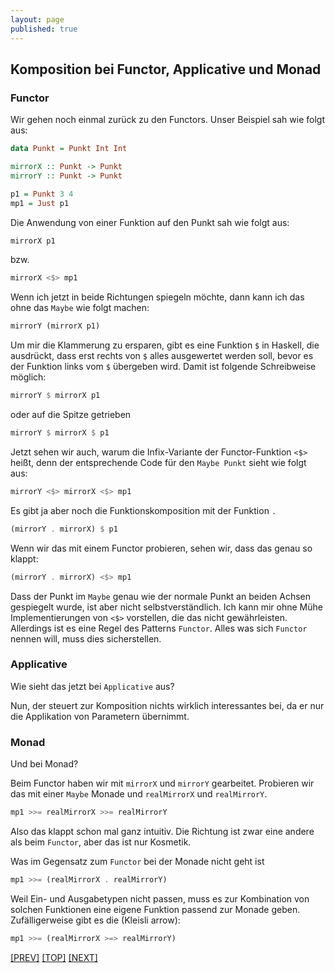 ```yaml
---
layout: page
published: true
---
```


Komposition bei Functor, Applicative und Monad
-------------------------------------------------

### Functor

Wir gehen noch einmal zurück zu den Functors. Unser Beispiel sah wie folgt aus:

```haskell
data Punkt = Punkt Int Int

mirrorX :: Punkt -> Punkt
mirrorY :: Punkt -> Punkt

p1 = Punkt 3 4
mp1 = Just p1
```

Die Anwendung von einer Funktion auf den Punkt sah wie folgt aus:

```haskell
mirrorX p1
```

bzw.

```haskell
mirrorX <$> mp1
```

Wenn ich jetzt in beide Richtungen spiegeln möchte, dann kann ich das ohne das `Maybe` wie folgt machen:

```haskell
mirrorY (mirrorX p1)
```

Um mir die Klammerung zu ersparen, gibt es eine Funktion `$` in Haskell, die ausdrückt, dass erst rechts von `$` alles ausgewertet werden soll, bevor es der Funktion links vom `$` übergeben wird. Damit ist folgende Schreibweise möglich:

```haskell
mirrorY $ mirrorX p1
```

oder auf die Spitze getrieben

```haskell
mirrorY $ mirrorX $ p1
```

Jetzt sehen wir auch, warum die Infix-Variante der Functor-Funktion `<$>` heißt, denn der entsprechende Code für den `Maybe Punkt` sieht wie folgt aus:

```haskell
mirrorY <$> mirrorX <$> mp1
```

Es gibt ja aber noch die Funktionskomposition mit der Funktion `.`

```haskell
(mirrorY . mirrorX) $ p1
```

Wenn wir das mit einem Functor probieren, sehen wir, dass das genau so klappt:

```haskell
(mirrorY . mirrorX) <$> mp1
```

Dass der Punkt im `Maybe` genau wie der normale Punkt an beiden Achsen gespiegelt wurde, ist aber nicht selbstverständlich. Ich kann mir ohne Mühe Implementierungen von `<$>` vorstellen, die das nicht gewährleisten. Allerdings ist es eine Regel des Patterns `Functor`. Alles was sich `Functor` nennen will, muss dies sicherstellen.


### Applicative

Wie sieht das jetzt bei `Applicative` aus? 

Nun, der steuert zur Komposition nichts wirklich interessantes bei, da er nur die Applikation von Parametern übernimmt.


### Monad

Und bei Monad?

Beim Functor haben wir mit `mirrorX` und `mirrorY` gearbeitet. Probieren wir das mit einer `Maybe` Monade und `realMirrorX` und `realMirrorY`.

```haskell
mp1 >>= realMirrorX >>= realMirrorY
```

Also das klappt schon mal ganz intuitiv. Die Richtung ist zwar eine andere als beim `Functor`, aber das ist nur Kosmetik.

Was im Gegensatz zum `Functor` bei der Monade nicht geht ist

```haskell
mp1 >>= (realMirrorX . realMirrorY)
```

Weil Ein- und Ausgabetypen nicht passen, muss es zur Kombination von solchen Funktionen eine eigene Funktion passend zur Monade geben. Zufälligerweise gibt es die (Kleisli arrow):

```haskell
mp1 >>= (realMirrorX >=> realMirrorY)
```


[[PREV]](/haskell/Patterns-Monad) [[TOP]](/haskell/Preface) [[NEXT]](/haskell/Patterns-Do)

